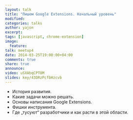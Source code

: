 ```yaml
---
layout: talk
title: "Пишем Google Extensions. Начальный уровень"
modified:
categories: talks
author: yajon
excerpt:
tags: [javascript, chrome-extension]
image:
  feature:
talk: meetup4
date: 2014-03-25T19:00:00+04:00
comments: true
share: true
announce: 
video: uSXAbqCPTOM
slides: key/43DRzPcfbHzcvb
---
```


* История развития.
* Какие задачи можно решать.
* Основы написания Google Extensions. 
* Фишки инструмента.
* Где &#8222;тусуют&#8220; разработчики и как расти в этой области.